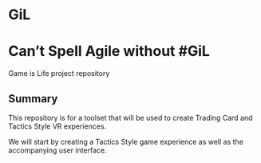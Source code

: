 # GiL
# Can’t Spell Agile without #GiL
Game is Life project repository

## Summary
This repository is for a toolset that will be used to create Trading Card and Tactics Style VR experiences.

We will start by creating a Tactics Style game experience as well as the accompanying user interface.
